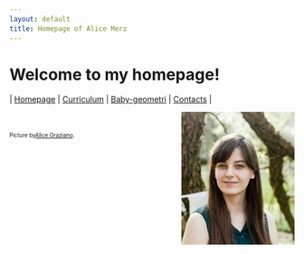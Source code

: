 ```yaml
---
layout: default
title: Homepage of Alice Merz
---
```

# Welcome to my homepage!
| [Homepage](./index.html) | [Curriculum](./curriculum.html)    | [Baby-geometri](./babygeometri.html) | [Contacts](./contacts.html) |

<img src="fotocv.jpeg" alt="me" style="float:right" width="200"/> <br>
<figcaption><small><small>Picture by</small><a href="http://alice-graziano.com" target="_blank"><small>Alice Graziano</small></a>.</small></figcaption>






